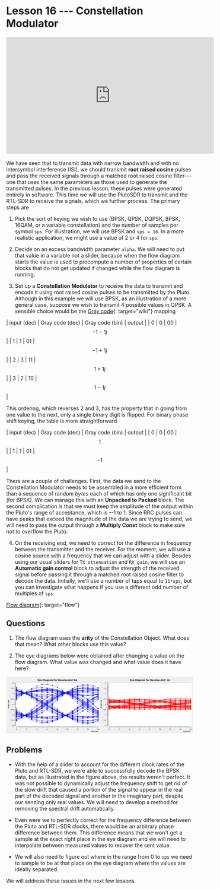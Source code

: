# Lesson 16 --- Constellation Modulator


<iframe width="560" height="315" src="https://www.youtube.com/embed/91veeuSU_IQ" title="YouTube video player" frameborder="0" allow="accelerometer; autoplay; clipboard-write; encrypted-media; gyroscope; picture-in-picture" allowfullscreen></iframe>

We have seen that to transmit data with narrow bandwidth and with no intersymbol interference (ISI), we should transmit **root raised cosine** pulses and pass the received signals through a matched root raised cosine filter---one that uses the same parameters as those used to generate the transmitted pulses. In the previous lesson, these pulses were generated entirely in software. This time we will use the PlutoSDR to transmit and the RTL-SDR to receive the signals, which we further process. The primary steps are

1. Pick the sort of keying we wish to use (BPSK, QPSK, DQPSK, 8PSK, 16QAM, or a variable constellation) and the number of samples per symbol `sps`. For illustration, we will use BPSK and `sps = 16`. In a more realistic application, we might use a value of 2 or 4 for `sps`.

2. Decide on an excess bandwidth parameter `alpha`. We will need to put that value in a variable not a slider, because when the flow diagram starts the value is used to precompute a number of properties of certain blocks that do not get updated if changed while the flow diagram is running.

3. Set up a **Constellation Modulator** to receive the data to transmit and encode it using root raised cosine pulses to be transmitted by the Pluto. Although in this example we will use BPSK, as an illustration of a more general case, suppose we wish to transmit 4 possible values in QPSK. A sensible choice would be the [Gray code](https://en.wikipedia.org/wiki/Gray_code){: target="wiki"} mapping

| input (dec) | Gray code (dec) | Gray code (bin) | output |
| 0 | 0 | 00 | $$-1 - 1j$$ |
| 1 | 1 | 01 | $$-1 + 1j$$ |
| 2 | 3 | 11 | $$1 + 1j$$ |
| 3 | 2 | 10 | $$1 - 1j$$ |

This ordering, which reverses 2 and 3, has the property that in going from one value to the next, only a single binary digit is flipped. For binary phase shift keying, the table is more straightforward

| input (dec) | Gray code (dec) | Gray code (bin) | output |
| 0 | 0 | 00 | $$1$$ |
| 1 | 1 | 01 | $$-1$$ |


There are a couple of challenges. First, the data we send to the Constellation Modulator needs to be assembled in a more efficient form than a sequence of random _bytes_ each of which has only one significant bit (for BPSK). We can manage this with an **Unpacked to Packed** block. The second complication is that we must keep the amplitude of the output within the Pluto's range of acceptance, which is --1 to 1. Since RRC pulses can have peaks that exceed the magnitude of the data we are trying to send, we will need to pass the output through a **Multiply Const** block to make sure not to overflow the Pluto.

4. On the receiving end, we need to correct for the difference in frequency between the transmitter and the receiver. For the moment, we will use a cosine source with a frequency that we can adjust with a slider. Besides using our usual sliders for `TX attenuation` and `RX gain`, we will use an **Automatic gain control** block to adjust the strength of the received signal before passing it through a matched root raised cosine filter to decode the data. Initially, we'll use a number of taps equal to `11*sps`, but you can investigate what happens if you use a different odd number of multiples of `sps`.


[Flow diagram](figs/flow/constellation.png){: target="flow"}

## Questions

1. The flow diagram uses the **arity** of the Constellation Object. What does that mean? What other blocks use this value?

2. The eye diagrams below were obtained after changing a value on the flow diagram. What value was changed and what value does it have here?


![alt text](figs/run/constellation-eye.png)

## Problems

- With the help of a slider to account for the different clock rates of the Pluto and RTL-SDR, we were able to successfully decode the BPSK data, but as illustrated in the figure above, the results weren't perfect. It was not possible to dynamically adjust the frequency shift to get rid of the slow drift that caused a portion of the signal to appear in the real part of the decoded signal and another in the imaginary part, despite our sending only real values. We will need to develop a method for removing the spectral drift automatically.

- Even were we to perfectly correct for the frequency difference between the Pluto and RTL-SDR clocks, there would be an arbitrary phase difference between them. This difference means that we won't get a sample at the exact right place in the eye diagram and we will need to interpolate between measured values to recover the sent value.

- We will also need to figure out where in the range from 0 to `sps` we need to sample to be at that place on the eye diagram where the values are ideally separated.

We will address these issues in the next few lessons.
